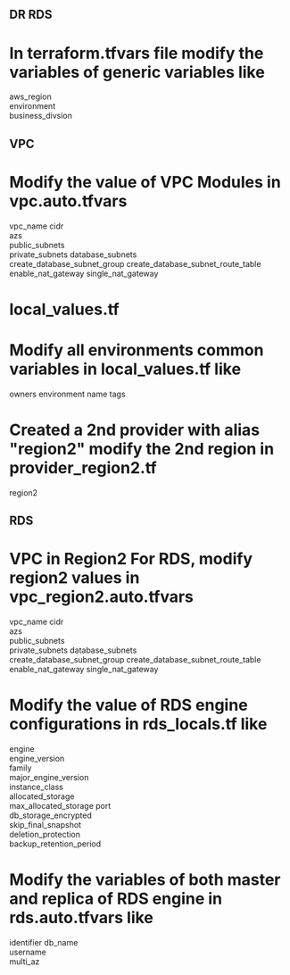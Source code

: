 ## DR RDS

# In terraform.tfvars file modify the variables of generic variables like
  aws_region    
  environment      
  business_divsion

## VPC
# Modify the value of VPC Modules in vpc.auto.tfvars
  vpc_name
  cidr            
  azs             
  public_subnets  
  private_subnets
  database_subnets             
  create_database_subnet_group 
  create_database_subnet_route_table
  enable_nat_gateway 
  single_nat_gateway

# local_values.tf
# Modify all environments common variables in local_values.tf like
  owners 
  environment 
  name 
  tags


# Created a 2nd provider with alias "region2" modify the 2nd region in provider_region2.tf
  region2
  
## RDS 
# VPC in Region2 For RDS, modify region2 values in vpc_region2.auto.tfvars
  vpc_name
  cidr            
  azs             
  public_subnets  
  private_subnets
  database_subnets             
  create_database_subnet_group 
  create_database_subnet_route_table
  enable_nat_gateway 
  single_nat_gateway

# Modify the value of RDS engine configurations in rds_locals.tf like
  engine              
  engine_version    
  family              
  major_engine_version  
  instance_class      
  allocated_storage     
  max_allocated_storage
  port                  
  db_storage_encrypted  
  skip_final_snapshot  
  deletion_protection   
  backup_retention_period  
  
# Modify the variables of both master and replica of RDS engine in rds.auto.tfvars like
  identifier 
  db_name   
  username    
  multi_az

